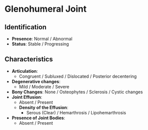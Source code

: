 
# Glenohumeral Joint

## Identification

- **Presence**: Normal / Abnormal
- **Status**: Stable / Progressing

## Characteristics

- **Articulation**:
  - Congruent / Subluxed / Dislocated / Posterior decentering
- **Degenerative changes**:
  - Mild / Moderate / Severe
- **Bony Changes**: None / Osteophytes / Sclerosis / Cystic changes
- **Joint Effusion**:
  - Absent / Present
  - **Density of the Effusion**:
    - Serous (Clear) / Hemarthrosis / Lipohemarthrosis
- **Presence of Joint Bodies**:
  - Absent / Present
